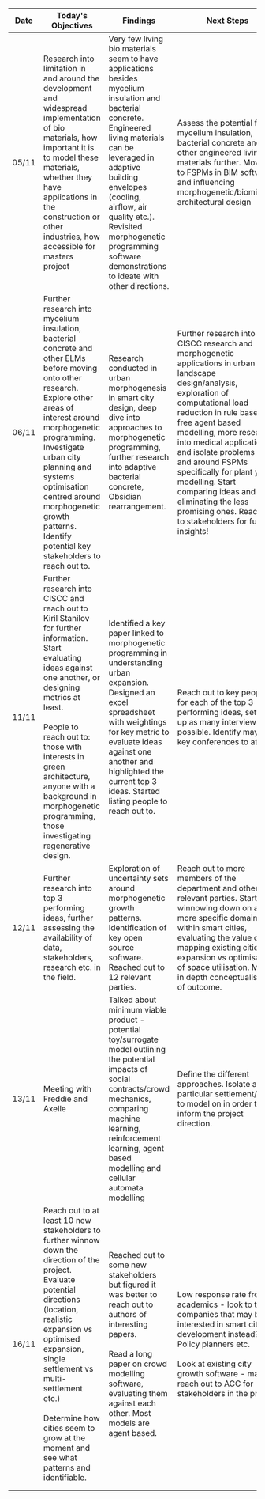 | Date  | Today's Objectives                                                                                                                                                                                                                                                                                                                            | Findings                                                                                                                                                                                                                                                                                                                   | Next Steps                                                                                                                                                                                                                                                                                                                                                                                                                               |
| ----- | --------------------------------------------------------------------------------------------------------------------------------------------------------------------------------------------------------------------------------------------------------------------------------------------------------------------------------------------- | -------------------------------------------------------------------------------------------------------------------------------------------------------------------------------------------------------------------------------------------------------------------------------------------------------------------------- | ---------------------------------------------------------------------------------------------------------------------------------------------------------------------------------------------------------------------------------------------------------------------------------------------------------------------------------------------------------------------------------------------------------------------------------------- |
| 05/11 | Research into limitation in and around the development and widespread implementation of bio materials, how important it is to model these materials, whether they have applications in the construction or other industries, how accessible for masters project                                                                               | Very few living bio materials seem to have applications besides mycelium insulation and bacterial concrete. Engineered living materials can be leveraged in adaptive building envelopes (cooling, airflow, air quality etc.). Revisited morphogenetic programming software demonstrations to ideate with other directions. | Assess the potential for mycelium  insulation, bacterial concrete and other engineered living materials further. Move on to FSPMs in BIM software and influencing morphogenetic/biomimetic architectural design                                                                                                                                                                                                                          |
| 06/11 | Further research into mycelium insulation, bacterial concrete and other ELMs before moving onto other research. Explore other areas of interest around morphogenetic programming. Investigate urban city planning and systems optimisation centred around morphogenetic growth patterns. Identify potential key stakeholders to reach out to. | Research conducted in urban morphogenesis in smart city design, deep dive into approaches to morphogenetic programming, further research into adaptive bacterial concrete, Obsidian rearrangement.                                                                                                                         | Further research into CISCC research and morphogenetic applications in urban landscape design/analysis, exploration of computational load reduction in rule based vs free agent based modelling, more research into medical applications and isolate problems in and around FSPMs specifically for plant yield modelling. Start comparing ideas and eliminating the less promising ones. Reach out to stakeholders for further insights! |
| 11/11 | Further research into CISCC and reach out to Kiril Stanilov for further information. Start evaluating ideas against one another, or designing metrics at least.<br><br>People to reach out to: those with interests in green architecture, anyone with a background in morphogenetic programming, those investigating regenerative design.    | Identified a key paper linked to morphogenetic programming in understanding urban expansion. Designed an excel spreadsheet with weightings for key metric to evaluate ideas against one another and highlighted the current top 3 ideas. Started listing people to reach out to.                                           | Reach out to key people for each of the top 3 performing ideas, setting up as many interviews as possible. Identify maybe key conferences to attend.                                                                                                                                                                                                                                                                                     |
| 12/11 | Further research into top 3 performing ideas, further assessing the availability of data, stakeholders, research etc. in the field.                                                                                                                                                                                                           | Exploration of uncertainty sets around morphogenetic growth patterns. Identification of key open source software. Reached out to 12 relevant parties.                                                                                                                                                                      | Reach out to more members of the department and other relevant parties. Start winnowing down on a more specific domain within smart cities, evaluating the value of mapping existing cities expansion vs optimisation of space utilisation. More in depth conceptualisation of outcome.                                                                                                                                                  |
| 13/11 | Meeting with Freddie and Axelle                                                                                                                                                                                                                                                                                                               | Talked about minimum viable product - potential toy/surrogate model outlining the potential impacts of social contracts/crowd mechanics, comparing machine learning, reinforcement learning, agent based modelling and cellular automata modelling                                                                         | Define the different approaches. Isolate a particular settlement/area to model on in order to inform the project direction.                                                                                                                                                                                                                                                                                                              |
| 16/11 | Reach out to at least 10 new stakeholders to further winnow down the direction of the project. Evaluate potential directions (location, realistic expansion vs optimised expansion, single settlement vs multi-settlement etc.)<br><br>Determine how cities seem to grow at the moment and see what patterns and identifiable.                | Reached out to some new stakeholders but figured it was better to reach out to authors of interesting papers.<br><br>Read a long paper on crowd modelling software, evaluating them against each other. Most models are agent based.                                                                                       | Low response rate from academics - look to target companies that may be interested in smart cities development instead? Policy planners etc.<br><br>Look at existing city growth software - maybe reach out to ACC for stakeholders in the project                                                                                                                                                                                       |
|       |                                                                                                                                                                                                                                                                                                                                               |                                                                                                                                                                                                                                                                                                                            |                                                                                                                                                                                                                                                                                                                                                                                                                                          |
|       |                                                                                                                                                                                                                                                                                                                                               |                                                                                                                                                                                                                                                                                                                            |                                                                                                                                                                                                                                                                                                                                                                                                                                          |
 